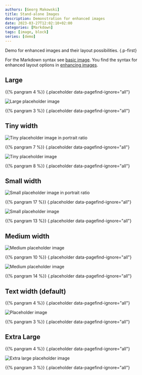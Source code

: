 ```yaml
---
authors: [Georg Makowski]
title: Stand-alone Images
description: Demonstration for enhanced images
date: 2023-03-27T12:02:10+02:00
categories: [Markdown]
tags: [image, block]
series: [demo]
---
```


Demo for enhanced images and their layout possibilities.
{.p-first}
<!--more-->

For the Markdown syntax see [basic image](https://perplex.desider.at/doc/basic/image). You find the syntax for enhanced layout options in [enhancing images](/doc/enhancing/image/syntax).

## Large

{{% pangram 4 %}}
{.placeholder data-pagefind-ignore="all"}

![Large placeholder image](large)

{{% pangram 3 %}}
{.placeholder data-pagefind-ignore="all"}

## Tiny width

![Tiny placeholder image in portrait ratio](tiny-left)

{{% pangram 7 %}}
{.placeholder data-pagefind-ignore="all"}

![Tiny placeholder image](tiny-right)

{{% pangram 8 %}}
{.placeholder data-pagefind-ignore="all"}

## Small width

![Small placeholder image in portrait ratio](small-left)

{{% pangram 17 %}}
{.placeholder data-pagefind-ignore="all"}

![Small placeholder image](small-right)

{{% pangram 13 %}}
{.placeholder data-pagefind-ignore="all"}

## Medium width

![Medium placeholder image](medium-left)

{{% pangram 10 %}}
{.placeholder data-pagefind-ignore="all"}

![Medium placeholder image](medium-right)

{{% pangram 14 %}}
{.placeholder data-pagefind-ignore="all"}

## Text width (default)

{{% pangram 4 %}}
{.placeholder data-pagefind-ignore="all"}

![Placeholder image](text)

{{% pangram 3 %}}
{.placeholder data-pagefind-ignore="all"}

## Extra Large

{{% pangram 4 %}}
{.placeholder data-pagefind-ignore="all"}

![Extra large placeholder image](xlarge)

{{% pangram 3 %}}
{.placeholder data-pagefind-ignore="all"}
